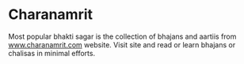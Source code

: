 # Charanamrit
Most popular bhakti sagar is the collection of bhajans and aartiis from www.charanamrit.com website. Visit site and read or learn bhajans or chalisas in minimal efforts.
